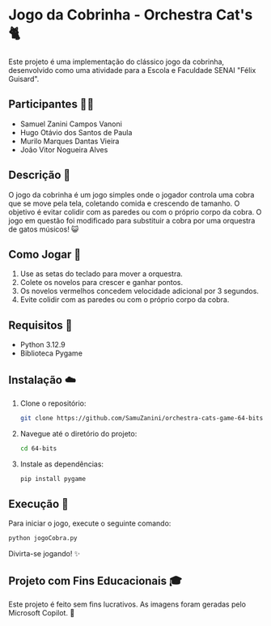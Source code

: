 # Jogo da Cobrinha - Orchestra Cat's 🐈

Este projeto é uma implementação do clássico jogo da cobrinha, desenvolvido como uma atividade para a Escola e Faculdade SENAI "Félix Guisard".

## Participantes 🧙‍♂️

- Samuel Zanini Campos Vanoni
- Hugo Otávio dos Santos de Paula
- Murilo Marques Dantas Vieira
- João Vitor Nogueira Alves

## Descrição 📝

O jogo da cobrinha é um jogo simples onde o jogador controla uma cobra que se move pela tela, coletando comida e crescendo de tamanho. O objetivo é evitar colidir com as paredes ou com o próprio corpo da cobra. O jogo em questão foi modificado para substituir a cobra por uma orquestra de gatos músicos! 😺

## Como Jogar 🎻

1. Use as setas do teclado para mover a orquestra.
2. Colete os novelos para crescer e ganhar pontos.
3. Os novelos vermelhos concedem velocidade adicional por 3 segundos.
4. Evite colidir com as paredes ou com o próprio corpo da cobra.

## Requisitos 📒

- Python 3.12.9
- Biblioteca Pygame

## Instalação ☁️

1. Clone o repositório:
    ```bash
    git clone https://github.com/SamuZanini/orchestra-cats-game-64-bits.git
    ```
2. Navegue até o diretório do projeto:
    ```bash
    cd 64-bits
    ```
3. Instale as dependências:
    ```bash
    pip install pygame
    ```

## Execução 👾

Para iniciar o jogo, execute o seguinte comando:
```bash
python jogoCobra.py
```

Divirta-se jogando! ✨

## Projeto com Fins Educacionais 🎓

Este projeto é feito sem fins lucrativos. As imagens foram geradas pelo Microsoft Copilot. 🤖
